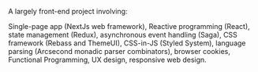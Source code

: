 A largely front-end project involving:

Single-page app (NextJs web framework), Reactive programming (React), state management (Redux), asynchronous event handling (Saga), CSS framework (Rebass and ThemeUI), CSS-in-JS (Styled System), language parsing (Arcsecond monadic parser combinators), browser cookies, Functional Programming, UX design, responsive web design.
